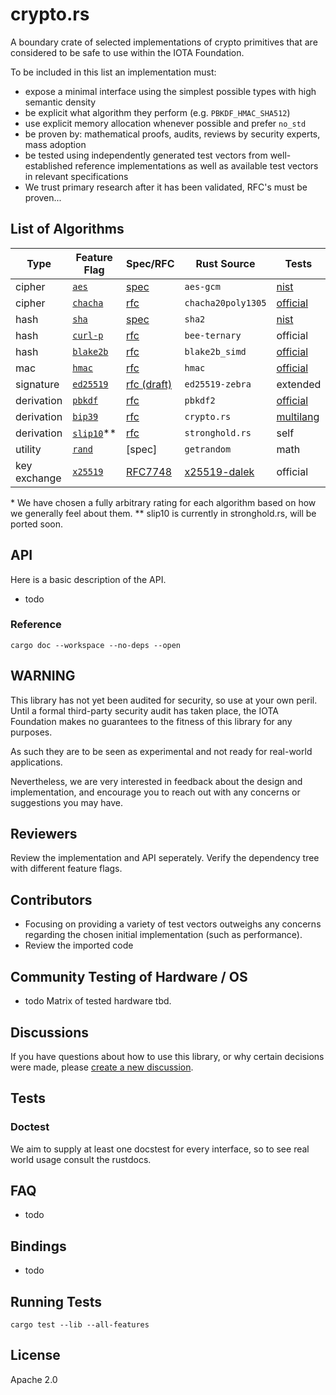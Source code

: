 # crypto.rs

A boundary crate of selected implementations of crypto primitives that are considered to be safe to use within the IOTA Foundation.

To be included in this list an implementation must:
* expose a minimal interface using the simplest possible types with high semantic density
* be explicit what algorithm they perform (e.g. `PBKDF_HMAC_SHA512`)
* use explicit memory allocation whenever possible and prefer `no_std`
* be proven by: mathematical proofs, audits, reviews by security experts, mass adoption
* be tested using independently generated test vectors from well-established reference implementations as well as available test vectors in relevant specifications
* We trust primary research after it has been validated, RFC's must be proven...

## List of Algorithms

| Type | Feature Flag | Spec/RFC | Rust Source | Tests | Rating* | 
| - | - | - | - | - | - | 
| cipher | [`aes`](/src/ciphers/aes.rs) | [spec](https://csrc.nist.gov/CSRC/media/Projects/Cryptographic-Algorithm-Validation-Program/documents/mac/gcmvs.pdf) | `aes-gcm` | [nist](ttps://csrc.nist.gov/Projects/Cryptographic-Algorithm-Validation-Program/CAVP-TESTING-BLOCK-CIPHER-MODES#GCMVS) | ★★★☆☆ |
| cipher | [`chacha`](/src/ciphers/chacha.rs) | [rfc](https://tools.ietf.org/html/draft-arciszewski-xchacha-03) | `chacha20poly1305` | [official](https://tools.ietf.org/html/draft-arciszewski-xchacha-03#appendix-A.3) | ★★★★★ |
| hash | [`sha`](/src/hashes/sha.rs) | [spec](https://csrc.nist.gov/CSRC/media/Projects/Cryptographic-Algorithm-Validation-Program/documents/shs/SHAVS.pdf) | `sha2` | [nist](https://csrc.nist.gov/Projects/Cryptographic-Algorithm-Validation-Program/Secure-Hashing#shavs) | ★★★★★ | 
| hash | [`curl-p`](/src/hashes/curl_p.rs) | [rfc](https://github.com/iotaledger/bee-rfcs/blob/master/text/0034-ternary-hash.md) | `bee-ternary` | official | ★★☆☆☆ | 
| hash | [`blake2b`](/src/hashes/blake2b.rs) |[rfc](https://tools.ietf.org/html/rfc7693) | `blake2b_simd` | [official](https://github.com/BLAKE2/BLAKE2/tree/master/testvectors) | ★★★★☆ |
| mac | [`hmac`](/src/macs/hmac.rs) | [rfc](https://tools.ietf.org/html/rfc4231) | `hmac` | [official](https://tools.ietf.org/html/rfc4231#section-4.2) | ★★★★☆ | 
| signature | [`ed25519`]() | [rfc (draft)](https://github.com/iotaledger/protocol-rfcs/pull/28) | `ed25519-zebra` | extended |  ★★★★☆ | `ed25519` |
| derivation | [`pbkdf`]() | [rfc](https://tools.ietf.org/html/rfc6070) | `pbkdf2` | [official](https://tools.ietf.org/html/rfc6070#section-2) | ★★★★☆ |
| derivation | [`bip39`]() | [rfc](https://github.com/bitcoin/bips/blob/master/bip-0039.mediawiki) |`crypto.rs` | [multilang](https://github.com/bip32JP/bip32JP.github.io/blob/master/test_JP_BIP39.json) | ★★☆☆☆ |
| derivation | [`slip10`]()*\* | [rfc](https://github.com/satoshilabs/slips/blob/master/slip-0010.md )| `stronghold.rs` | self | ★★☆☆☆ |
| utility | [`rand`]() | [spec] | `getrandom` | math | ★★★★★ |
| key exchange | [`x25519`](/src/x25519.rs) | [RFC7748](https://tools.ietf.org/html/rfc7748) | [x25519-dalek](https://github.com/dalek-cryptography/x25519-dalek) | official | ★★★★★ |

\* We have chosen a fully arbitrary rating for each algorithm based on how we generally feel about them. 
\*\* slip10 is currently in stronghold.rs, will be ported soon.

## API
Here is a basic description of the API.

- todo

### Reference
```
cargo doc --workspace --no-deps --open
```
## WARNING
This library has not yet been audited for security, so use at your own peril.
Until a formal third-party security audit has taken place, the IOTA Foundation makes no guarantees to the fitness of this library for any purposes.

As such they are to be seen as experimental and not ready for real-world applications.

Nevertheless, we are very interested in feedback about the design and implementation,
and encourage you to reach out with any concerns or suggestions you may have.

## Reviewers
Review the implementation and API seperately. Verify the dependency tree with different feature flags.

## Contributors
- Focusing on providing a variety of test vectors outweighs any concerns regarding the chosen initial implementation (such as performance).
- Review the imported code

## Community Testing of Hardware / OS
- todo Matrix of tested hardware tbd.


## Discussions
If you have questions about how to use this library, or why certain decisions were made, please [create a new discussion](https://github.com/iotaledger/crypto.rs/discussions).


## Tests
### Doctest
We aim to supply at least one docstest for every interface, so to see real world usage consult the rustdocs. 

## FAQ
- todo

## Bindings
- todo


## Running Tests
```
cargo test --lib --all-features
```

## License
Apache 2.0
